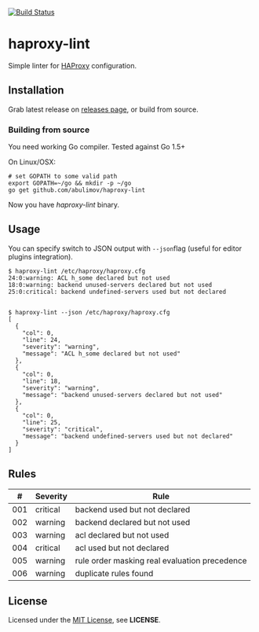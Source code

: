 [![Build Status](https://travis-ci.org/abulimov/haproxy-lint.svg?branch=master)](https://travis-ci.org/abulimov/haproxy-lint)

# haproxy-lint

Simple linter for [HAProxy](http://haproxy.org) configuration.

## Installation

Grab latest release on [releases page](https://github.com/abulimov/haproxy-lint/releases),
or build from source.

### Building from source

You need working Go compiler.
Tested against Go 1.5+

On Linux/OSX:

```
# set GOPATH to some valid path
export GOPATH=~/go && mkdir -p ~/go
go get github.com/abulimov/haproxy-lint
```

Now you have *haproxy-lint* binary.


## Usage

You can specify switch to JSON output
with `--json`flag (useful for editor plugins integration).

```console
$ haproxy-lint /etc/haproxy/haproxy.cfg
24:0:warning: ACL h_some declared but not used
18:0:warning: backend unused-servers declared but not used
25:0:critical: backend undefined-servers used but not declared


$ haproxy-lint --json /etc/haproxy/haproxy.cfg
[
  {
    "col": 0,
    "line": 24,
    "severity": "warning",
    "message": "ACL h_some declared but not used"
  },
  {
    "col": 0,
    "line": 18,
    "severity": "warning",
    "message": "backend unused-servers declared but not used"
  },
  {
    "col": 0,
    "line": 25,
    "severity": "critical",
    "message": "backend undefined-servers used but not declared"
  }
]
```

## Rules

| #   | Severity | Rule                                          |
|-----|----------|-----------------------------------------------|
| 001 | critical | backend used but not declared                 |
| 002 | warning  | backend declared but not used                 |
| 003 | warning  | acl declared but not used                     |
| 004 | critical | acl used but not declared                     |
| 005 | warning  | rule order masking real evaluation precedence |
| 006 | warning  | duplicate rules found                         |


## License

Licensed under the [MIT License](http://opensource.org/licenses/MIT),
see **LICENSE**.
